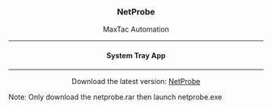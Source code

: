 <br/>
<p align="center">
  <a href="https://github.com/theoneandonlyshadow/Maximus-Shadow">
  </a>
  <h3 align="center">NetProbe</h3>
  <p align="center">
    MaxTac Automation
    <hr>
   <h4 align="center"> System Tray App </h3>
    <hr>
  </p>
</p>
<p align="center"> Download the latest version: <a href="https://github.com/theoneandonlyshadow/NetProbe/releases/tag/netprobe">NetProbe</a> </p>
<bold> Note: Only download the netprobe.rar then launch netprobe.exe</bold>
